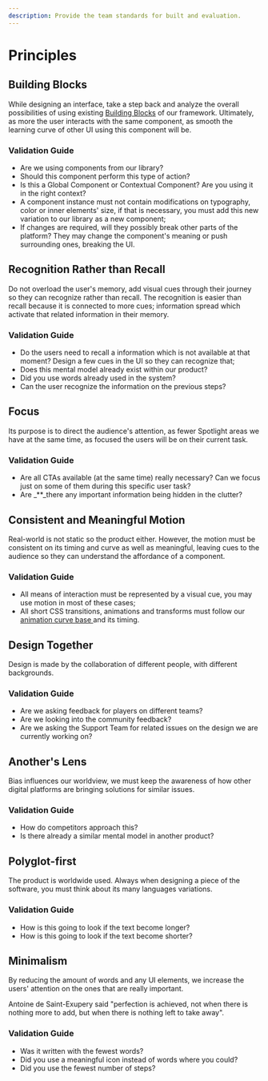 ```yaml
---
description: Provide the team standards for built and evaluation.
---
```


# Principles

## Building Blocks

While designing an interface, take a step back and analyze the overall possibilities of using existing [Building Blocks](rules/building-blocks-framework.md) of our framework. Ultimately, as more the user interacts with the same component, as smooth the learning curve of other UI using this component will be.

### Validation Guide

* Are we using components from our library?
* Should this component perform this type of action?
* Is this a Global Component or Contextual Component? Are you using it in the right context?
* A component instance must not contain modifications on typography, color or inner elements' size, if that is necessary, you must add this new variation to our library as a new component;
* If changes are required, will they possibly break other parts of the platform? They may change the component's meaning or push surrounding ones, breaking the UI.

## Recognition Rather than Recall

Do not overload the user's memory, add visual cues through their journey so they can recognize rather than recall. The recognition is easier than recall because it is connected to more cues; information spread which activate that related information in their memory.

### Validation Guide

* Do the users need to recall a information which is not available at that moment? Design a few cues in the UI so they can recognize that;
* Does this mental model already exist within our product?
* Did you use words already used in the system?
* Can the user recognize the information on the previous steps?

## Focus

Its purpose is to direct the audience's attention, as fewer Spotlight areas we have at the same time, as focused the users will be on their current task.

### Validation Guide

* Are all CTAs available \(at the same time\) really necessary? Can we focus just on some of them during this specific user task?
* Are _\*\*_there any important information being hidden in the clutter?

## Consistent and Meaningful Motion

Real-world is not static so the product either. However, the motion must be consistent on its timing and curve as well as meaningful, leaving cues to the audience so they can understand the affordance of a component.

### Validation Guide

* All means of interaction must be represented by a visual cue, you may use motion in most of these cases;
* All short CSS transitions, animations and transforms must follow our [animation curve base ](rules/animation-curve-and-timing.md)and its timing.

## Design Together

Design is made by the collaboration of different people, with different backgrounds.

### Validation Guide

* Are we asking feedback for players on different teams?
* Are we looking into the community feedback?
* Are we asking the Support Team for related issues on the design we are currently working on?

## Another's Lens

Bias influences our worldview, we must keep the awareness of how other digital platforms are bringing solutions for similar issues.

### Validation Guide

* How do competitors approach this?
* Is there already a similar mental model in another product? 

## Polyglot-first

The product is worldwide used. Always when designing a piece of the software, you must think about its many languages variations.

### Validation Guide

* How is this going to look if the text become longer?
* How is this going to look if the text become shorter?

## Minimalism

By reducing the amount of words and any UI elements, we increase the users' attention on the ones that are really important.

Antoine de Saint-Exupery said "perfection is achieved, not when there is nothing more to add, but when there is nothing left to take away".

### Validation Guide

* Was it written with the fewest words?
* Did you use a meaningful icon instead of words where you could?
* Did you use the fewest number of steps?

